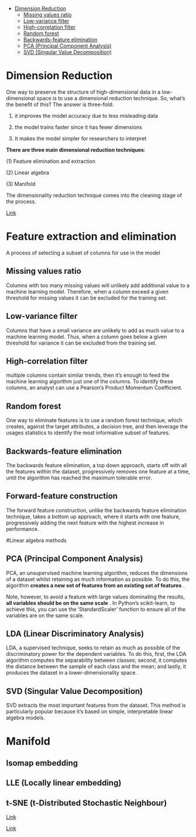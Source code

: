 <!--ts-->
   * [Dimension Reduction](#dimension-reduction)
      * [Missing values ratio](#missing-values-ratio)
      * [Low-variance filter](#low-variance-filter)
      * [High-correlation filter](#high-correlation-filter)
      * [Random forest](#random-forest)
      * [Backwards-feature elimination](#backwards-feature-elimination)
      * [PCA (Principal Component Analysis)](#pca-principal-component-analysis)
      * [SVD (Singular Value Decomposition)](#svd-singular-value-decomposition)

<!-- Added by: gil_diy, at: Mon 22 Nov 2021 19:00:30 IST -->

<!--te-->


# Dimension Reduction

One way to preserve the structure of high-dimensional data in a low-dimensional space is to use a dimensional reduction technique.
So, what’s the benefit of this? The answer is three-fold:

1. it improves the model accuracy due to less misleading data

2. the model trains faster since it has fewer dimensions

3. It makes the model simpler for researchers to interpret


**There are three main dimensional reduction techniques**:

(1) Feature elimination and extraction

(2) Linear algebra

(3) Manifold

The dimensionality reduction technique comes into the cleaning stage of the process.


[Link](https://towardsdatascience.com/techniques-for-dimensionality-reduction-927a10135356)



# Feature extraction and elimination

A process of selecting a subset of columns for use in the model

## Missing values ratio

Columns with too many missing values will unlikely add additional value to a machine learning model.
Therefore, when a column exceed a given threshold for missing values it can be excluded for the training set.

## Low-variance filter

Columns that have a small variance are unlikely to add as much value to a machine learning model.
Thus, when a column goes below a given threshold for variance it can be excluded from the training set.

## High-correlation filter

multiple columns contain similar trends, then it’s enough to feed the machine learning algorithm just one of the columns.
To identify these columns, an analyst can use a Pearson’s Product Momentum Coefficient.

## Random forest

One way to eliminate features is to use a random forest technique, which creates, against the target attributes,
a decision tree, and then leverage the usages statistics to identify the most informative subset of features.


## Backwards-feature elimination

The backwards feature elimination, a top down approach, starts off with all the features within the dataset,
progressively removes one feature at a time, until the algorithm has reached the maximum tolerable error.


## Forward-feature construction

The forward feature construction, unlike the backwards feature elimination technique, takes a bottom up approach,
where it starts with one feature, progressively adding the next feature with the highest increase in performance.



#Linear algebra methods

## PCA (Principal Component Analysis)

PCA, an unsupervised machine learning algorithm, reduces the dimensions of a dataset whilst retaining as much information as possible.
To do this, the algorithm **creates a new set of features from an existing set of features** . 

Note, however, to avoid a feature with large values dominating the results, **all variables should be on the same scale** .
In Python’s scikit-learn, to achieve this, you can use the ‘StandardScaler’ function to ensure all of the variables are on the same scale.

## LDA (Linear Discriminatory Analysis)

 LDA, a supervised technique, seeks to retain as much as possible of the discriminatory power for the dependent variables.
 To do this, first, the LDA algorithm computes the separability between classes; 
 second, it computes the distance between the sample of each class and the mean; 
 and lastly, it produces the dataset in a lower-dimensionality space.

## SVD (Singular Value Decomposition)

SVD extracts the most important features from the dataset.
This method is particularly popular because it’s based on simple, interpretable linear algebra models.



# Manifold

## Isomap embedding

## LLE (Locally linear embedding)

## t-SNE (t-Distributed Stochastic Neighbour)



[Link](https://blogs.oracle.com/r/using-svd-for-dimensionality-reduction)

[Link](https://www.youtube.com/watch?v=UyAfmAZU_WI)